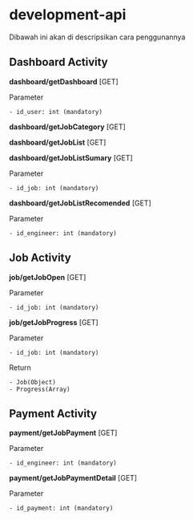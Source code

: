 # development-api

Dibawah ini akan di descripsikan cara penggunannya

## Dashboard Activity

**dashboard/getDashboard** [GET]

  Parameter

    - id_user: int (mandatory)
    
**dashboard/getJobCategory** [GET]

**dashboard/getJobList** [GET]

**dashboard/getJobListSumary** [GET]

  Parameter

    - id_job: int (mandatory)
    
**dashboard/getJobListRecomended** [GET]

  Parameter

    - id_engineer: int (mandatory)

## Job Activity

**job/getJobOpen** [GET]

  Parameter

    - id_job: int (mandatory)

**job/getJobProgress** [GET]

  Parameter

    - id_job: int (mandatory)

  Return

    - Job(Object)
    - Progress(Array)

## Payment Activity

**payment/getJobPayment** [GET]

  Parameter

    - id_engineer: int (mandatory)
    
**payment/getJobPaymentDetail** [GET]

  Parameter

    - id_payment: int (mandatory)

